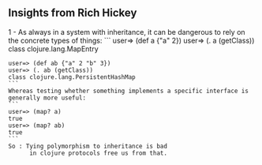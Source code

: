
## Insights from Rich Hickey

1 - As always in a system with inheritance, it can be dangerous to rely on
    the concrete types of things:
    ```
    user=> (def a {"a" 2})
    user=> (. a (getClass))
    class clojure.lang.MapEntry

    user=> (def ab {"a" 2 "b" 3})
    user=> (. ab (getClass))
    class clojure.lang.PersistentHashMap
    ```
    Whereas testing whether something implements a specific interface is
    generally more useful:
    ```
    user=> (map? a)
    true
    user=> (map? ab)
    true
    ```
    So : Tying polymorphism to inheritance is bad
          in clojure protocols free us from that.
